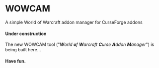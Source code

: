 # WOWCAM
A simple World of Warcraft addon manager for CurseForge addons

#### Under construction
The new WOWCAM tool ("_**W**orld **o**f **W**arcraft **C**urse **A**ddon **M**anager_") is being built here...

#### Have fun.
